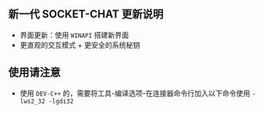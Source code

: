 ## 新一代 SOCKET-CHAT 更新说明

* 界面更新：使用 `WINAPI` 搭建新界面
* 更直观的交互模式 + 更安全的系统秘钥

## 使用请注意

* 使用 `DEV-C++` 的，需要将工具-编译选项-在连接器命令行加入以下命令使用 `-lws2_32 -lgdi32`
